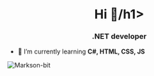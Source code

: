 <h1 align="center">Hi 👋/h1>
<h3 align="center">.NET developer</h3>

- 🌱 I’m currently learning **C#, HTML, CSS, JS**


<p align="left"> <img src="https://komarev.com/ghpvc/?username=Markson-bit&label=Profile%20views&color=0e75b6&style=flat" alt="Markson-bit" /> </p>


